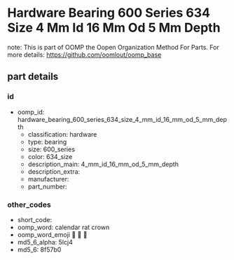 # Hardware Bearing 600 Series 634 Size 4 Mm Id 16 Mm Od 5 Mm Depth  

note: This is part of OOMP the Oopen Organization Method For Parts. For more details: https://github.com/oomlout/oomp_base

##  part details





### id
* oomp_id: hardware_bearing_600_series_634_size_4_mm_id_16_mm_od_5_mm_depth
  * classification: hardware
  * type: bearing
  * size: 600_series
  * color: 634_size
  * description_main: 4_mm_id_16_mm_od_5_mm_depth
  * description_extra: 
  * manufacturer: 
  * part_number: 

### other_codes
* short_code: 
* oomp_word: calendar rat crown
* oomp_word_emoji :calendar: :rat: :crown:
* md5_6_alpha: 5lcj4
* md5_6: 8f57b0